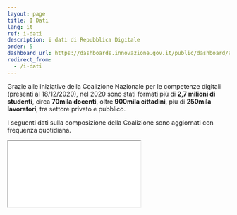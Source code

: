 ```yaml
---
layout: page
title: I Dati
lang: it
ref: i-dati
description: i dati di Repubblica Digitale
order: 5
dashboard_url: https://dashboards.innovazione.gov.it/public/dashboard/91eb75f5-f214-4653-9282-2f83082f9c38
redirect_from:
  - /i-dati
---
```

Grazie alle iniziative della Coalizione Nazionale per le competenze digitali (presenti al 18/12/2020), nel 2020 sono stati formati più di **2,7 milioni di studenti**, circa **70mila docenti**, oltre **900mila cittadini**, più di **250mila lavoratori**, tra settore privato e pubblico.  

I seguenti dati sulla composizione della Coalizione sono aggiornati con frequenza quotidiana. 


<div class="embed-responsive embed-responsive-1by1 iframe-dati-container">
<iframe src="{{ page.dashboard_url }}" class="embed-responsive-item iframe-dati" ></iframe>
</div>
